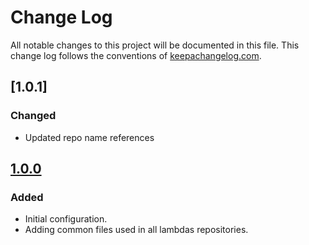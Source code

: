 # Change Log
All notable changes to this project will be documented in this file. This change log follows the conventions of [keepachangelog.com](http://keepachangelog.com/).

## [1.0.1]
### Changed
- Updated repo name references

## [1.0.0](https://github.com/SerenovaLLC/lambda-starter-kit/compare/dcd243c...1.0.0)
### Added
- Initial configuration.
- Adding common files used in all lambdas repositories.
